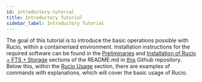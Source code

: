 ```yaml
---
id: introductory-tutorial
title: Introductory Tutorial
sidebar_label: Introductory Tutorial
---
```


The goal of this tutorial is to introduce the basic operations possible with Rucio, within a containerised environment.
Installation instructions for the required software can be found in the [Preliminaries](https://github.com/rucio/k8s-tutorial#preliminaries) and [Installation of Rucio + FTS + Storage](https://github.com/rucio/k8s-tutorial#installation-of-rucio--fts--storage) sections of the README.md in [this](https://github.com/rucio/k8s-tutorial) Github repository.
Below this, within the [Rucio Usage](https://github.com/Daniel-Jenkins/k8s-tutorial#rucio-usage) section, there are examples of commands with explanations, which will cover the basic usage of Rucio.

